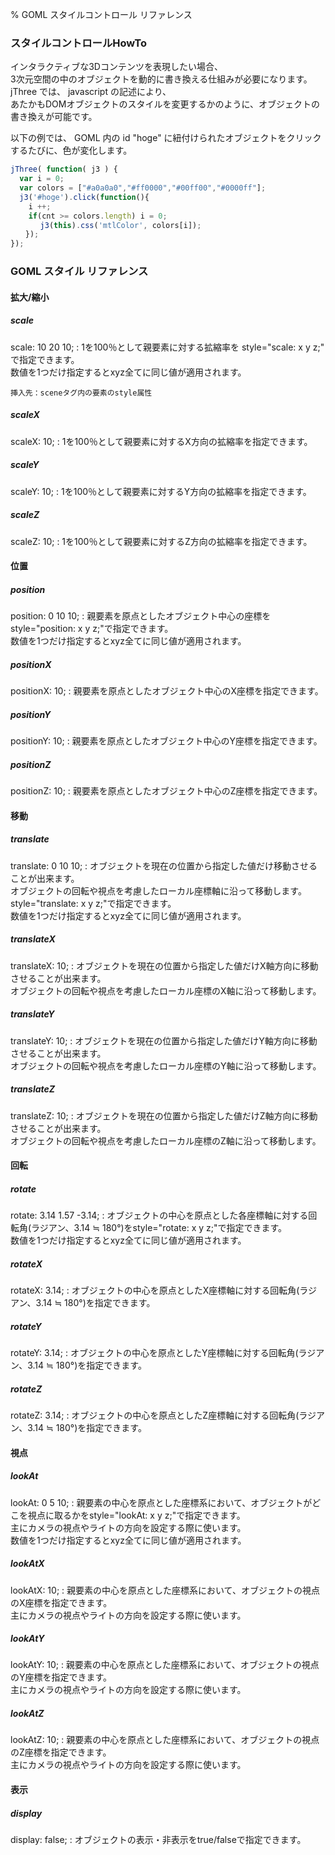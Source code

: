 % GOML スタイルコントロール リファレンス  

### スタイルコントロールHowTo
インタラクティブな3Dコンテンツを表現したい場合、  
3次元空間の中のオブジェクトを動的に書き換える仕組みが必要になります。  
jThree では、 javascript の記述により、  
あたかもDOMオブジェクトのスタイルを変更するかのように、オブジェクトの書き換えが可能です。  

以下の例では、 GOML 内の id "hoge" に紐付けられたオブジェクトをクリックするたびに、色が変化します。  

````javascript
jThree( function( j3 ) {
  var i = 0;
  var colors = ["#a0a0a0","#ff0000","#00ff00","#0000ff"];
  j3('#hoge').click(function(){
    i ++;
    if(cnt >= colors.length) i = 0;
　　　　j3(this).css('mtlColor', colors[i]);
　　});
});
````

### GOML スタイル リファレンス

#### 拡大/縮小

##### scale

scale: 10 20 10;
:    1を100％として親要素に対する拡縮率を style="scale: x y z;" で指定できます。  
	数値を1つだけ指定するとxyz全てに同じ値が適用されます。  
	
	挿入先：sceneタグ内の要素のstyle属性  
	
	
##### scaleX


scaleX: 10;
:    1を100％として親要素に対するX方向の拡縮率を指定できます。  


##### scaleY


scaleY: 10;
:    1を100％として親要素に対するY方向の拡縮率を指定できます。  


##### scaleZ


scaleZ: 10;
:    1を100％として親要素に対するZ方向の拡縮率を指定できます。  



#### 位置

##### position

position: 0 10 10;
:    親要素を原点としたオブジェクト中心の座標をstyle="position: x y z;"で指定できます。  
	数値を1つだけ指定するとxyz全てに同じ値が適用されます。
	
##### positionX

positionX: 10;
:    親要素を原点としたオブジェクト中心のX座標を指定できます。

##### positionY

positionY: 10;
:    親要素を原点としたオブジェクト中心のY座標を指定できます。

##### positionZ

positionZ: 10;
:    親要素を原点としたオブジェクト中心のZ座標を指定できます。

#### 移動

##### translate

translate: 0 10 10;
:    オブジェクトを現在の位置から指定した値だけ移動させることが出来ます。  
	オブジェクトの回転や視点を考慮したローカル座標軸に沿って移動します。  
	style="translate: x y z;"で指定できます。  
	数値を1つだけ指定するとxyz全てに同じ値が適用されます。  

##### translateX

translateX: 10;
:    オブジェクトを現在の位置から指定した値だけX軸方向に移動させることが出来ます。  
	オブジェクトの回転や視点を考慮したローカル座標のX軸に沿って移動します。  

##### translateY

translateY: 10;
:    オブジェクトを現在の位置から指定した値だけY軸方向に移動させることが出来ます。  
	オブジェクトの回転や視点を考慮したローカル座標のY軸に沿って移動します。  

##### translateZ

translateZ: 10;
:    オブジェクトを現在の位置から指定した値だけZ軸方向に移動させることが出来ます。  
	オブジェクトの回転や視点を考慮したローカル座標のZ軸に沿って移動します。  

#### 回転

##### rotate

rotate: 3.14 1.57 -3.14;
:    オブジェクトの中心を原点とした各座標軸に対する回転角(ラジアン、3.14 ≒ 180°)をstyle="rotate: x y z;"で指定できます。  
	数値を1つだけ指定するとxyz全てに同じ値が適用されます。  
	

##### rotateX

rotateX: 3.14;
:    オブジェクトの中心を原点としたX座標軸に対する回転角(ラジアン、3.14 ≒ 180°)を指定できます。

##### rotateY

rotateY: 3.14;
:    オブジェクトの中心を原点としたY座標軸に対する回転角(ラジアン、3.14 ≒ 180°)を指定できます。

##### rotateZ

rotateZ: 3.14;
:    オブジェクトの中心を原点としたZ座標軸に対する回転角(ラジアン、3.14 ≒ 180°)を指定できます。

#### 視点

##### lookAt

lookAt: 0 5 10;
:    親要素の中心を原点とした座標系において、オブジェクトがどこを視点に取るかをstyle="lookAt: x y z;"で指定できます。  
	主にカメラの視点やライトの方向を設定する際に使います。  
	数値を1つだけ指定するとxyz全てに同じ値が適用されます。  

##### lookAtX

lookAtX: 10;
:    親要素の中心を原点とした座標系において、オブジェクトの視点のX座標を指定できます。  
	主にカメラの視点やライトの方向を設定する際に使います。  

##### lookAtY

lookAtY: 10;
:    親要素の中心を原点とした座標系において、オブジェクトの視点のY座標を指定できます。  
	主にカメラの視点やライトの方向を設定する際に使います。  

##### lookAtZ

lookAtZ: 10;
:    親要素の中心を原点とした座標系において、オブジェクトの視点のZ座標を指定できます。  
	主にカメラの視点やライトの方向を設定する際に使います。  

#### 表示

##### display

display: false;
:    オブジェクトの表示・非表示をtrue/falseで指定できます。
